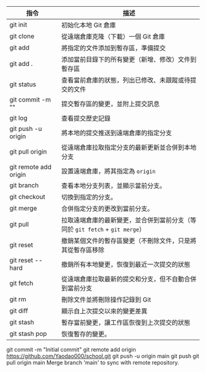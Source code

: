 | 指令                          | 描述
|-------------------------------|----------------------------------------------------------------------------------|
| git init                      | 初始化本地 Git 倉庫
| git clone <repo-url>          | 從遠端倉庫克隆（下載）一個 Git 倉庫
| git add <file>                | 將指定的文件添加到暫存區，準備提交
| git add .                     | 添加當前目錄下的所有變更（新增、修改）文件到暫存區
| git status                    | 查看當前倉庫的狀態，列出已修改、未跟蹤或待提交的文件
| git commit -m "<message>"     | 提交暫存區的變更，並附上提交訊息
| git log                       | 查看提交歷史記錄
| git push -u origin <branch>   | 將本地的提交推送到遠端倉庫的指定分支
| git pull origin <branch>      | 從遠端倉庫拉取指定分支的最新更新並合併到本地分支
| git remote add origin <url>   | 設置遠端倉庫，將其指定為 `origin`
| git branch                    | 查看本地分支列表，並顯示當前分支。
| git checkout <branch>         | 切換到指定的分支。
| git merge <branch>            | 合併指定分支的更改到當前分支。
| git pull                      | 拉取遠端倉庫的最新變更，並合併到當前分支（等同於 `git fetch` + `git merge`）
| git reset <file>              | 撤銷某個文件的暫存區變更（不刪除文件，只是將其從暫存區移除
| git reset --hard              | 撤銷所有本地變更，恢復到最近一次提交的狀態
| git fetch                     | 從遠端倉庫拉取最新的提交和分支，但不自動合併到當前分支
| git rm <file>                 | 刪除文件並將刪除操作記錄到 Git
| git diff                      | 顯示自上次提交以來的變更差異
| git stash                     | 暫存當前變更，讓工作區恢復到上次提交的狀態
| git stash pop                 | 恢復暫存的變更。


git commit -m "Initial commit"
git remote add origin https://github.com/Yaodao000/school.git
git push -u origin main
git push
git pull origin main
Merge branch 'main' to sync with remote repository.
